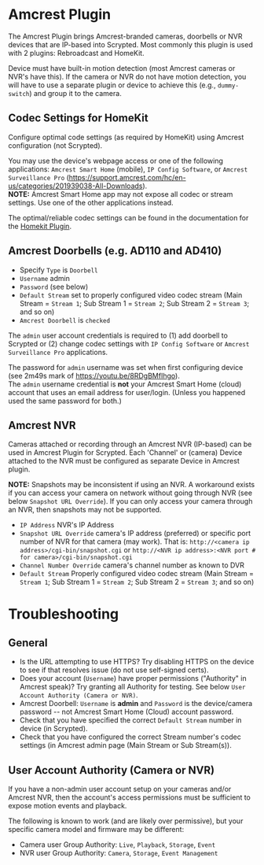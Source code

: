 # Amcrest Plugin
The Amcrest Plugin brings Amcrest-branded cameras, doorbells or NVR devices that are IP-based into Scrypted.
Most commonly this plugin is used with 2 plugins: Rebroadcast and HomeKit.

Device must have built-in motion detection (most Amcrest cameras or NVR's have this).
If the camera or NVR do not have motion detection, you will have to use a separate plugin or device to achieve this (e.g., `dummy-switch`) and group it to the camera.

## Codec Settings for HomeKit
Configure optimal code settings (as required by HomeKit) using Amcrest configuration (not Scrypted).

You may use the device's webpage access or one of the following applications: `Amcrest Smart Home` (mobile), `IP Config Software`, or `Amcrest Surveillance Pro`  (https://support.amcrest.com/hc/en-us/categories/201939038-All-Downloads).  
**NOTE:** Amcrest Smart Home app may not expose all codec or stream settings. Use one of the other applications instead.

The optimal/reliable codec settings can be found in the documentation for the [Homekit Plugin](https://github.com/koush/scrypted/tree/main/plugins/homekit).

## Amcrest Doorbells (e.g. AD110 and AD410)

* Specify `Type` is `Doorbell`
* `Username` admin
* `Password` (see below)
* `Default Stream` set to properly configured video codec stream (Main Stream = `Stream 1`; Sub Stream 1 = `Stream 2`; Sub Stream 2 = `Stream 3`; and so on)
* `Amcrest Doorbell` is `checked` 
 
The `admin` user account credentials is required to (1) add doorbell to Scrypted or (2) change codec settings with `IP Config Software` or `Amcrest Surveillance Pro` applications. 

The password for `admin` username was set when first configuring device (see 2m49s mark of https://youtu.be/8RDgBMfIhgo).  
The `admin` username credential is **not** your Amcrest Smart Home (cloud) account that uses an email address for user/login.
(Unless you happened used the same password for both.)

## Amcrest NVR
Cameras attached or recording through an Amcrest NVR (IP-based) can be used in Amcrest Plugin for Scrypted. 
Each 'Channel' or (camera) Device attached to the NVR must be configured as separate Device in Amcrest plugin.

**NOTE:** Snapshots may be inconsistent if using an NVR.  A workaround exists if you can access your camera on network without going through NVR (see below `Snapshot URL Override`).  If you can only access your camera through an NVR, then snapshots may not be supported.

* `IP Address` NVR's IP Address
* `Snapshot URL Override` camera's IP address (preferred) or specific port number of NVR for that camera (may work). That is: `http://<camera ip address>/cgi-bin/snapshot.cgi` or `http://<NVR ip address>:<NVR port # for camera>/cgi-bin/snapshot.cgi`
* `Channel Number Override` camera's channel number as known to DVR
* `Default Stream` Properly configured video codec stream (Main Stream = `Stream 1`; Sub Stream 1 = `Stream 2`; Sub Stream 2 = `Stream 3`; and so on)



# Troubleshooting
## General
* Is the URL attempting to use HTTPS?  Try disabling HTTPS on the device to see if that resolves issue (do not use self-signed certs).
* Does your account (`Username`) have proper permissions ("Authority" in Amcrest speak)?  Try granting all Authority for testing.  See below `User Account Authority (Camera or NVR)`.
* Amcrest Doorbell: `Username` is **admin** and `Password` is the device/camera password -- not Amcrest Smart Home (Cloud) account password.
* Check that you have specified the correct `Default Stream` number in device (in Scrypted).
* Check that you have configured the correct Stream number's codec settings (in Amcrest admin page (Main Stream or Sub Stream(s)).

## User Account Authority (Camera or NVR)
If you have a non-admin user account setup on your cameras and/or Amcrest NVR, then the account's access permissions must be sufficient to expose motion events and playback.

The following is known to work (and are likely over permissive), but your specific camera model and firmware may be different:
* Camera user Group Authority: `Live`, `Playback`, `Storage`, `Event`
* NVR user Group Authority: `Camera`, `Storage`, `Event Management`
